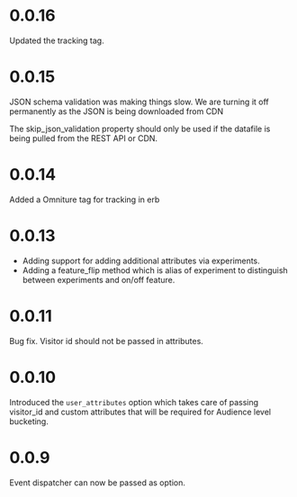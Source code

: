 # 0.0.16

Updated the tracking tag.

# 0.0.15

JSON schema validation was making things slow. We are turning it off permanently
as the JSON is being downloaded from CDN

The skip_json_validation property should only be used if the datafile is being pulled from the REST API or CDN.

# 0.0.14

Added a Omniture tag for tracking in erb

# 0.0.13

- Adding support for adding additional attributes via experiments.
- Adding a feature_flip method which is alias of experiment to distinguish between experiments and on/off feature.


# 0.0.11

Bug fix. Visitor id should not be passed in attributes.

# 0.0.10

Introduced the `user_attributes` option which takes care of passing visitor_id and custom attributes that will be required for Audience level bucketing.

# 0.0.9

Event dispatcher can now be passed as option.
